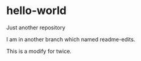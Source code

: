 # hello-world
Just another repository

I am in another branch which named readme-edits.

This is a modify for twice.
